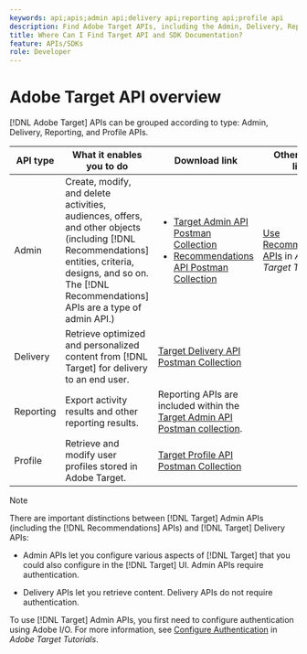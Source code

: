 ```yaml
---
keywords: api;apis;admin api;delivery api;reporting api;profile api
description: Find Adobe Target APIs, including the Admin, Delivery, Reporting, and Profile APIs.
title: Where Can I Find Target API and SDK Documentation?
feature: APIs/SDKs
role: Developer
---
```

 
# Adobe Target API overview
 
[!DNL Adobe Target] APIs can be grouped according to type: Admin, Delivery, Reporting, and Profile APIs.
 
|API type|What it enables you to do|Download link|Other helpful links|
| --- | --- | --- |--- |
|Admin|Create, modify, and delete activities, audiences, offers, and other objects (including [!DNL Recommendations] entities, criteria, designs, and so on. The [!DNL Recommendations] APIs are a type of admin API.)|<UL><li>[Target Admin API Postman Collection](https://developers.adobetarget.com/api/#admin-postman-collection)</li><li>[Recommendations API Postman Collection](https://developers.adobetarget.com/api/recommendations/#section/Postman)</li></ul>|[Use Recommendations APIs](https://experienceleague.adobe.com/docs/target-learn/recommendations-api-tutorial/recs-api-overview.html) in *Adobe Target Tutorials*|
|Delivery|Retrieve optimized and personalized content from [!DNL Target] for delivery to an end user.|[Target Delivery API Postman Collection](https://developers.adobetarget.com/api/delivery-api/#section/Getting-Started/Postman-Collection)||
|Reporting|Export activity results and other reporting results.|Reporting APIs are included within the [Target Admin API Postman collection](https://developers.adobetarget.com/api/#admin-postman-collection).||
|Profile|Retrieve and modify user profiles stored in Adobe Target.|[Target Profile API Postman Collection](https://developers.adobetarget.com/api/#profiles)||

>[!NOTE]
>
>There are important distinctions between [!DNL Target] Admin APIs (including the [!DNL Recommendations] APIs) and [!DNL Target] Delivery APIs:
>
>* Admin APIs let you configure various aspects of [!DNL Target] that you could also configure in the [!DNL Target] UI. Admin APIs require authentication.
>
>* Delivery APIs let you retrieve content. Delivery APIs do not require authentication.
>
>To use [!DNL Target] Admin APIs, you first need to configure authentication using Adobe I/O. For more information, see [Configure Authentication](https://experienceleague.adobe.com/docs/target-learn/tutorials/apis/configure-io-target-integration.html) in *Adobe Target Tutorials*.
